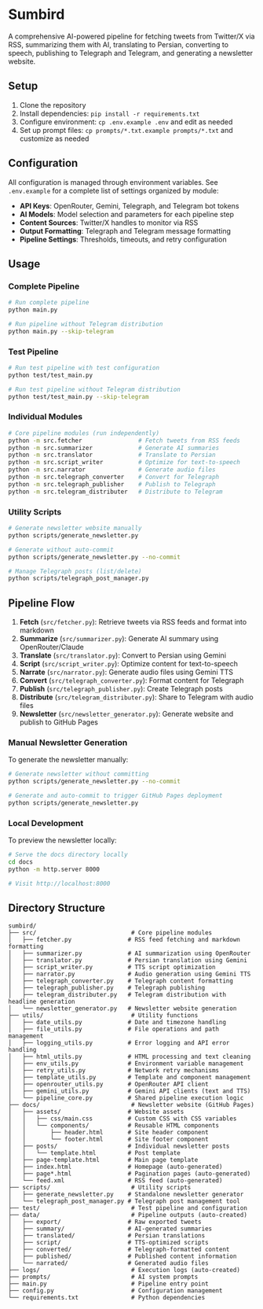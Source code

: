 # Sumbird

A comprehensive AI-powered pipeline for fetching tweets from Twitter/X via RSS, summarizing them with AI, translating to Persian, converting to speech, publishing to Telegraph and Telegram, and generating a newsletter website.

## Setup

1. Clone the repository
2. Install dependencies: `pip install -r requirements.txt`
3. Configure environment: `cp .env.example .env` and edit as needed
4. Set up prompt files: `cp prompts/*.txt.example prompts/*.txt` and customize as needed

## Configuration

All configuration is managed through environment variables. See `.env.example` for a complete list of settings organized by module:

- **API Keys**: OpenRouter, Gemini, Telegraph, and Telegram bot tokens
- **AI Models**: Model selection and parameters for each pipeline step
- **Content Sources**: Twitter/X handles to monitor via RSS
- **Output Formatting**: Telegraph and Telegram message formatting
- **Pipeline Settings**: Thresholds, timeouts, and retry configuration

## Usage

### Complete Pipeline
```bash
# Run complete pipeline
python main.py

# Run pipeline without Telegram distribution
python main.py --skip-telegram
```

### Test Pipeline
```bash
# Run test pipeline with test configuration
python test/test_main.py

# Run test pipeline without Telegram distribution
python test/test_main.py --skip-telegram
```

### Individual Modules
```bash
# Core pipeline modules (run independently)
python -m src.fetcher                # Fetch tweets from RSS feeds
python -m src.summarizer             # Generate AI summaries
python -m src.translator             # Translate to Persian
python -m src.script_writer          # Optimize for text-to-speech
python -m src.narrator               # Generate audio files
python -m src.telegraph_converter    # Convert for Telegraph
python -m src.telegraph_publisher    # Publish to Telegraph
python -m src.telegram_distributer   # Distribute to Telegram
```

### Utility Scripts
```bash
# Generate newsletter website manually
python scripts/generate_newsletter.py

# Generate without auto-commit
python scripts/generate_newsletter.py --no-commit

# Manage Telegraph posts (list/delete)
python scripts/telegraph_post_manager.py
```

## Pipeline Flow

1. **Fetch** (`src/fetcher.py`): Retrieve tweets via RSS feeds and format into markdown
2. **Summarize** (`src/summarizer.py`): Generate AI summary using OpenRouter/Claude
3. **Translate** (`src/translator.py`): Convert to Persian using Gemini
4. **Script** (`src/script_writer.py`): Optimize content for text-to-speech
5. **Narrate** (`src/narrator.py`): Generate audio files using Gemini TTS
6. **Convert** (`src/telegraph_converter.py`): Format content for Telegraph
7. **Publish** (`src/telegraph_publisher.py`): Create Telegraph posts
8. **Distribute** (`src/telegram_distributer.py`): Share to Telegram with audio files
9. **Newsletter** (`src/newsletter_generator.py`): Generate website and publish to GitHub Pages

### Manual Newsletter Generation

To generate the newsletter manually:

```bash
# Generate newsletter without committing
python scripts/generate_newsletter.py --no-commit

# Generate and auto-commit to trigger GitHub Pages deployment
python scripts/generate_newsletter.py
```

### Local Development

To preview the newsletter locally:

```bash
# Serve the docs directory locally
cd docs
python -m http.server 8000

# Visit http://localhost:8000
```

## Directory Structure

```
sumbird/
├── src/                           # Core pipeline modules
│   ├── fetcher.py                # RSS feed fetching and markdown formatting
│   ├── summarizer.py             # AI summarization using OpenRouter
│   ├── translator.py             # Persian translation using Gemini
│   ├── script_writer.py          # TTS script optimization
│   ├── narrator.py               # Audio generation using Gemini TTS
│   ├── telegraph_converter.py    # Telegraph content formatting
│   ├── telegraph_publisher.py    # Telegraph publishing
│   ├── telegram_distributer.py   # Telegram distribution with headline generation
│   └── newsletter_generator.py   # Newsletter website generation
├── utils/                         # Utility functions
│   ├── date_utils.py             # Date and timezone handling
│   ├── file_utils.py             # File operations and path management
│   ├── logging_utils.py          # Error logging and API error handling
│   ├── html_utils.py             # HTML processing and text cleaning
│   ├── env_utils.py              # Environment variable management
│   ├── retry_utils.py            # Network retry mechanisms
│   ├── template_utils.py         # Template and component management
│   ├── openrouter_utils.py       # OpenRouter API client
│   ├── gemini_utils.py           # Gemini API clients (text and TTS)
│   └── pipeline_core.py          # Shared pipeline execution logic
├── docs/                          # Newsletter website (GitHub Pages)
│   ├── assets/                   # Website assets
│   │   ├── css/main.css          # Custom CSS with CSS variables
│   │   └── components/           # Reusable HTML components
│   │       ├── header.html       # Site header component
│   │       └── footer.html       # Site footer component
│   ├── posts/                    # Individual newsletter posts
│   │   └── template.html         # Post template
│   ├── page-template.html        # Main page template
│   ├── index.html                # Homepage (auto-generated)
│   ├── page*.html                # Pagination pages (auto-generated)
│   └── feed.xml                  # RSS feed (auto-generated)
├── scripts/                       # Utility scripts
│   ├── generate_newsletter.py    # Standalone newsletter generator
│   └── telegraph_post_manager.py # Telegraph post management tool
├── test/                          # Test pipeline and configuration
├── data/                          # Pipeline outputs (auto-created)
│   ├── export/                   # Raw exported tweets
│   ├── summary/                  # AI-generated summaries
│   ├── translated/               # Persian translations
│   ├── script/                   # TTS-optimized scripts
│   ├── converted/                # Telegraph-formatted content
│   ├── published/                # Published content information
│   └── narrated/                 # Generated audio files
├── logs/                          # Execution logs (auto-created)
├── prompts/                       # AI system prompts
├── main.py                        # Pipeline entry point
├── config.py                      # Configuration management
└── requirements.txt               # Python dependencies
```